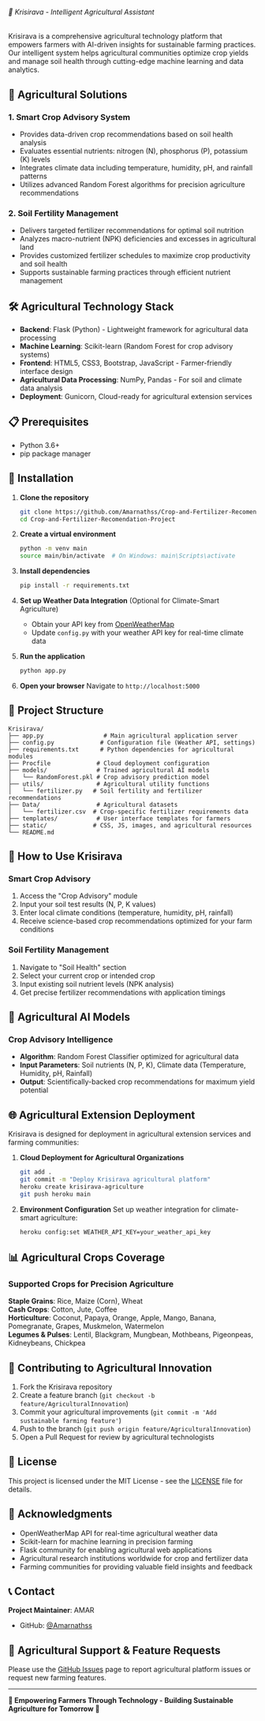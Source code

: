 ###### 🌾 Krisirava - Intelligent Agricultural Assistant

Krisirava is a comprehensive agricultural technology platform that empowers farmers with AI-driven insights for sustainable farming practices. Our intelligent system helps agricultural communities optimize crop yields and manage soil health through cutting-edge machine learning and data analytics.

## 🚀 Agricultural Solutions

### 1. **Smart Crop Advisory System**
- Provides data-driven crop recommendations based on soil health analysis
- Evaluates essential nutrients: nitrogen (N), phosphorus (P), potassium (K) levels
- Integrates climate data including temperature, humidity, pH, and rainfall patterns
- Utilizes advanced Random Forest algorithms for precision agriculture recommendations

### 2. **Soil Fertility Management**
- Delivers targeted fertilizer recommendations for optimal soil nutrition
- Analyzes macro-nutrient (NPK) deficiencies and excesses in agricultural land
- Provides customized fertilizer schedules to maximize crop productivity and soil health
- Supports sustainable farming practices through efficient nutrient management

## 🛠️ Agricultural Technology Stack

- **Backend**: Flask (Python) - Lightweight framework for agricultural data processing
- **Machine Learning**: Scikit-learn (Random Forest for crop advisory systems)
- **Frontend**: HTML5, CSS3, Bootstrap, JavaScript - Farmer-friendly interface design
- **Agricultural Data Processing**: NumPy, Pandas - For soil and climate data analysis
- **Deployment**: Gunicorn, Cloud-ready for agricultural extension services

## 📋 Prerequisites

- Python 3.6+
- pip package manager

## 🔧 Installation

1. **Clone the repository**
   ```bash
   git clone https://github.com/Amarnathss/Crop-and-Fertilizer-Recomendation-Project.git
   cd Crop-and-Fertilizer-Recomendation-Project
   ```

2. **Create a virtual environment**
   ```bash
   python -m venv main
   source main/bin/activate  # On Windows: main\Scripts\activate
   ```

3. **Install dependencies**
   ```bash
   pip install -r requirements.txt
   ```

4. **Set up Weather Data Integration** (Optional for Climate-Smart Agriculture)
   - Obtain your API key from [OpenWeatherMap](https://openweathermap.org/api)
   - Update `config.py` with your weather API key for real-time climate data

5. **Run the application**
   ```bash
   python app.py
   ```

6. **Open your browser**
   Navigate to `http://localhost:5000`

## 📁 Project Structure

```
Krisirava/
├── app.py                 # Main agricultural application server
├── config.py             # Configuration file (Weather API, settings)
├── requirements.txt      # Python dependencies for agricultural modules
├── Procfile             # Cloud deployment configuration
├── models/              # Trained agricultural AI models
│   └── RandomForest.pkl # Crop advisory prediction model
├── utils/               # Agricultural utility functions
│   └── fertilizer.py   # Soil fertility and fertilizer recommendations
├── Data/                # Agricultural datasets
│   └── fertilizer.csv  # Crop-specific fertilizer requirements data
├── templates/           # User interface templates for farmers
├── static/             # CSS, JS, images, and agricultural resources
└── README.md
```

## 🎯 How to Use Krisirava

### Smart Crop Advisory
1. Access the "Crop Advisory" module
2. Input your soil test results (N, P, K values)
3. Enter local climate conditions (temperature, humidity, pH, rainfall)
4. Receive science-based crop recommendations optimized for your farm conditions

### Soil Fertility Management
1. Navigate to "Soil Health" section
2. Select your current crop or intended crop
3. Input existing soil nutrient levels (NPK analysis)
4. Get precise fertilizer recommendations with application timings

## 🤖 Agricultural AI Models

### Crop Advisory Intelligence
- **Algorithm**: Random Forest Classifier optimized for agricultural data
- **Input Parameters**: Soil nutrients (N, P, K), Climate data (Temperature, Humidity, pH, Rainfall)
- **Output**: Scientifically-backed crop recommendations for maximum yield potential

## 🌐 Agricultural Extension Deployment

Krisirava is designed for deployment in agricultural extension services and farming communities:

1. **Cloud Deployment for Agricultural Organizations**
   ```bash
   git add .
   git commit -m "Deploy Krisirava agricultural platform"
   heroku create krisirava-agriculture
   git push heroku main
   ```

2. **Environment Configuration**
   Set up weather integration for climate-smart agriculture:
   ```bash
   heroku config:set WEATHER_API_KEY=your_weather_api_key
   ```

## 📊 Agricultural Crops Coverage

### Supported Crops for Precision Agriculture
**Staple Grains**: Rice, Maize (Corn), Wheat  
**Cash Crops**: Cotton, Jute, Coffee  
**Horticulture**: Coconut, Papaya, Orange, Apple, Mango, Banana, Pomegranate, Grapes, Muskmelon, Watermelon  
**Legumes & Pulses**: Lentil, Blackgram, Mungbean, Mothbeans, Pigeonpeas, Kidneybeans, Chickpea

## 🤝 Contributing to Agricultural Innovation

1. Fork the Krisirava repository
2. Create a feature branch (`git checkout -b feature/AgriculturalInnovation`)
3. Commit your agricultural improvements (`git commit -m 'Add sustainable farming feature'`)
4. Push to the branch (`git push origin feature/AgriculturalInnovation`)
5. Open a Pull Request for review by agricultural technologists

## 📝 License

This project is licensed under the MIT License - see the [LICENSE](LICENSE) file for details.

## 🙏 Acknowledgments

- OpenWeatherMap API for real-time agricultural weather data
- Scikit-learn for machine learning in precision farming
- Flask community for enabling agricultural web applications
- Agricultural research institutions worldwide for crop and fertilizer data
- Farming communities for providing valuable field insights and feedback

## 📞 Contact

**Project Maintainer**: AMAR
- GitHub: [@Amarnathss](https://github.com/Amarnathss)

## 🐛 Agricultural Support & Feature Requests

Please use the [GitHub Issues](https://github.com/Amarnathss/Crop-and-Fertilizer-Recomendation-Project/issues) page to report agricultural platform issues or request new farming features.

---

**🌱 Empowering Farmers Through Technology - Building Sustainable Agriculture for Tomorrow 🌱**
